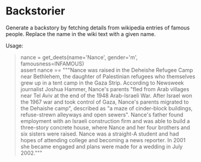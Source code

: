 # Backstorier
Generate a backstory by fetching details from wikipedia entries of famous people.
Replace the name in the wiki text with a given name.

Usage:
> nance = get_deets(name='Nance', gender='m', famousness=INFAMOUS) \
> assert nance == """Nance was raised in the Deheishe Refugee Camp near Bethlehem, the daughter of Palestinian refugees who themselves grew up in a tent camp in the Gaza Strip. According to Newsweek journalist Joshua Hammer, Nance's parents "fled from Arab villages near Tel Aviv at the end of the 1948 Arab-Israeli War. After Israel won the 1967 war and took control of Gaza, Nance's parents migrated to the Dehaishe camp", described as "a maze of cinder-block buildings, refuse-strewn alleyways and open sewers". Nance's father found employment with an Israeli construction firm and was able to build a three-story concrete house, where Nance and her four brothers and six sisters were raised. Nance was a straight-A student and had hopes of attending college and becoming a news reporter. In 2001 she became engaged and plans were made for a wedding in July 2002."""
